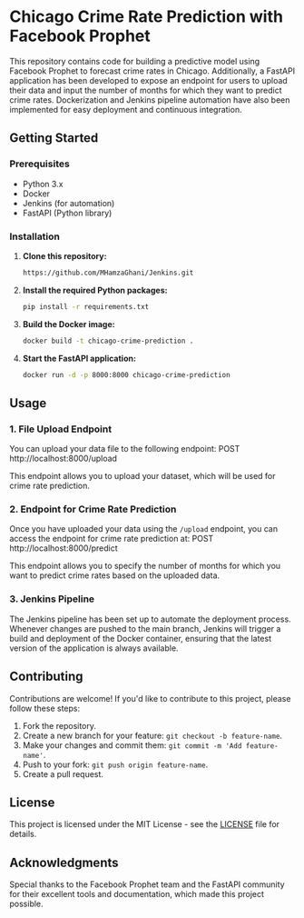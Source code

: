 # Chicago Crime Rate Prediction with Facebook Prophet

This repository contains code for building a predictive model using Facebook Prophet to forecast crime rates in Chicago. Additionally, a FastAPI application has been developed to expose an endpoint for users to upload their data and input the number of months for which they want to predict crime rates. Dockerization and Jenkins pipeline automation have also been implemented for easy deployment and continuous integration.

## Getting Started

### Prerequisites

- Python 3.x
- Docker
- Jenkins (for automation)
- FastAPI (Python library)

### Installation

1. **Clone this repository:**

    ```bash
    https://github.com/MHamzaGhani/Jenkins.git
    ```

2. **Install the required Python packages:**

    ```bash
    pip install -r requirements.txt
    ```

3. **Build the Docker image:**

    ```bash
    docker build -t chicago-crime-prediction .
    ```

4. **Start the FastAPI application:**

    ```bash
    docker run -d -p 8000:8000 chicago-crime-prediction
    
    ```

## Usage

### 1. File Upload Endpoint

You can upload your data file to the following endpoint:
POST http://localhost:8000/upload


This endpoint allows you to upload your dataset, which will be used for crime rate prediction.

### 2. Endpoint for Crime Rate Prediction

Once you have uploaded your data using the `/upload` endpoint, you can access the endpoint for crime rate prediction at:
POST http://localhost:8000/predict


This endpoint allows you to specify the number of months for which you want to predict crime rates based on the uploaded data.

### 3. Jenkins Pipeline

The Jenkins pipeline has been set up to automate the deployment process. Whenever changes are pushed to the main branch, Jenkins will trigger a build and deployment of the Docker container, ensuring that the latest version of the application is always available.

## Contributing

Contributions are welcome! If you'd like to contribute to this project, please follow these steps:

1. Fork the repository.
2. Create a new branch for your feature: `git checkout -b feature-name`.
3. Make your changes and commit them: `git commit -m 'Add feature-name'`.
4. Push to your fork: `git push origin feature-name`.
5. Create a pull request.

## License

This project is licensed under the MIT License - see the [LICENSE](LICENSE) file for details.

## Acknowledgments

Special thanks to the Facebook Prophet team and the FastAPI community for their excellent tools and documentation, which made this project possible.



